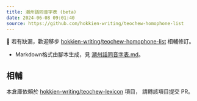 ```yaml
---
title: 潮州話同音字表 (beta)
date: 2024-06-08 09:01:40
source: https://github.com/hokkien-writing/teochew-homophone-list
---
```


📌 若有缺漏，歡迎移步 [hokkien-writing/teochew-homophone-list](https://github.com/hokkien-writing/teochew-homophone-list) 相輔修訂。

    
* Markdown格式由腳本生成，見 [潮州話同音字表.md](https://github.com/hokkien-writing/teochew-homophone-list/raw/master/潮州話同音字表.md)。

## 相輔

本倉庫依賴於 [hokkien-writing/teochew-lexicon](https://github.com/hokkien-writing/teochew-lexicon) 項目， 請轉該項目提交 PR。
